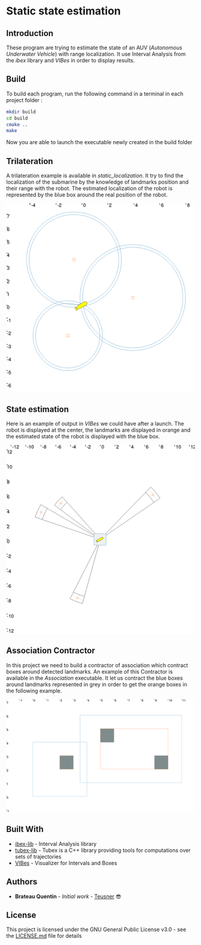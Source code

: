 # Static state estimation

## Introduction
These program are trying to estimate the state of an AUV (*Autonomous Underwater Vehicle*) with 
range localization. It use Interval Analysis from the *ibex* library and *VIBes* in order
to display results.

## Build
 To build each program, run the following command in a terminal in each project folder :
 ```bash
mkdir build
cd build
cmake ..
make 
```
Now you are able to launch the executable newly created in the build folder

## Trilateration
A trilateration example is available in *static_localization*. It try to find the localization of
the submarine by the knowledge of landmarks position and their range with the robot. The estimated
localization of the robot is represented by the blue box around the real position of the robot.

<p align="center">
    <img src="https://raw.githubusercontent.com/Teusner/TubexLoc/master/static_localization/doc/trilateration.png" width="600">
</p>

## State estimation
Here is an example of output in *VIBes* we could have after a launch. The robot is displayed
at the center, the landmarks are displayed in orange and the estimated state of the robot
is displayed with the blue box.

<p align="center">
    <img src="https://raw.githubusercontent.com/Teusner/TubexLoc/master/static_state_estimation/doc/static_localization.png" width="600">
</p>

## Association Contractor
In this project we need to build a contractor of association which contract boxes around
detected landmarks. An example of this Contractor is available in the *Association* executable.
It let us contract the blue boxes around landmarks represented in grey in order to get the
orange boxes in the following example.

<p align="center">
    <img src="https://raw.githubusercontent.com/Teusner/TubexLoc/master/static_state_estimation/doc/association.png" width="600">
</p>

## Built With

* [ibex-lib](https://github.com/ibex-team/ibex-lib) - Interval Analysis library
* [tubex-lib](https://github.com/SimonRohou/tubex-lib) - Tubex is a C++ library providing tools for computations over sets of trajectories
* [VIBes](https://github.com/ENSTABretagneRobotics/VIBES) - Visualizer for Intervals and Boxes 

## Authors

* **Brateau Quentin** - *Initial work* - [Teusner](https://github.com/Teusner) :sunglasses:

## License

This project is licensed under the GNU General Public License v3.0 - see the [LICENSE.md](LICENSE.md) file for details
